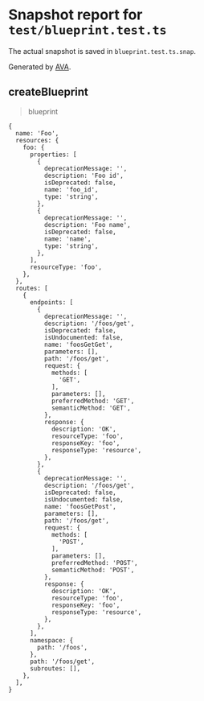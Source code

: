 # Snapshot report for `test/blueprint.test.ts`

The actual snapshot is saved in `blueprint.test.ts.snap`.

Generated by [AVA](https://avajs.dev).

## createBlueprint

> blueprint

    {
      name: 'Foo',
      resources: {
        foo: {
          properties: [
            {
              deprecationMessage: '',
              description: 'Foo id',
              isDeprecated: false,
              name: 'foo_id',
              type: 'string',
            },
            {
              deprecationMessage: '',
              description: 'Foo name',
              isDeprecated: false,
              name: 'name',
              type: 'string',
            },
          ],
          resourceType: 'foo',
        },
      },
      routes: [
        {
          endpoints: [
            {
              deprecationMessage: '',
              description: '/foos/get',
              isDeprecated: false,
              isUndocumented: false,
              name: 'foosGetGet',
              parameters: [],
              path: '/foos/get',
              request: {
                methods: [
                  'GET',
                ],
                parameters: [],
                preferredMethod: 'GET',
                semanticMethod: 'GET',
              },
              response: {
                description: 'OK',
                resourceType: 'foo',
                responseKey: 'foo',
                responseType: 'resource',
              },
            },
            {
              deprecationMessage: '',
              description: '/foos/get',
              isDeprecated: false,
              isUndocumented: false,
              name: 'foosGetPost',
              parameters: [],
              path: '/foos/get',
              request: {
                methods: [
                  'POST',
                ],
                parameters: [],
                preferredMethod: 'POST',
                semanticMethod: 'POST',
              },
              response: {
                description: 'OK',
                resourceType: 'foo',
                responseKey: 'foo',
                responseType: 'resource',
              },
            },
          ],
          namespace: {
            path: '/foos',
          },
          path: '/foos/get',
          subroutes: [],
        },
      ],
    }
